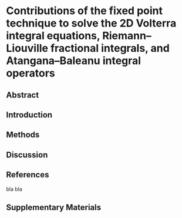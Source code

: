 # Contributions of the fixed point technique to solve the 2D Volterra integral equations, Riemann–Liouville fractional integrals, and Atangana–Baleanu integral operators

## Abstract

## Introduction

## Methods

## Discussion

## References
bla bla
## Supplementary Materials


